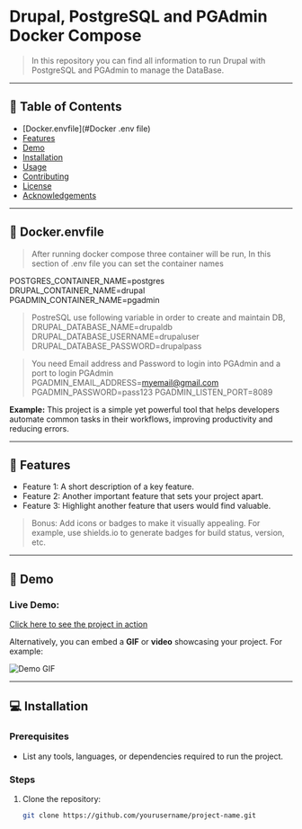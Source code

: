# Drupal, PostgreSQL and PGAdmin Docker Compose
> In this repository you can find all information to run Drupal with PostgreSQL and PGAdmin to manage the DataBase.

---

## 📜 Table of Contents
- [Docker.envfile](#Docker .env file)
- [Features](#features)
- [Demo](#demo)
- [Installation](#installation)
- [Usage](#usage)
- [Contributing](#contributing)
- [License](#license)
- [Acknowledgements](#acknowledgements)

---

## 📝 Docker.envfile

> After running docker compose three container will be run, In this section of .env file you can set the container names 

POSTGRES_CONTAINER_NAME=postgres
DRUPAL_CONTAINER_NAME=drupal
PGADMIN_CONTAINER_NAME=pgadmin

> PostreSQL use following variable in order to create and maintain DB,
DRUPAL_DATABASE_NAME=drupaldb
DRUPAL_DATABASE_USERNAME=drupaluser
DRUPAL_DATABASE_PASSWORD=drupalpass

>You need Email address and Password to login into PGAdmin and a port to login PGAdmin
PGADMIN_EMAIL_ADDRESS=myemail@gmail.com
PGADMIN_PASSWORD=pass123
PGADMIN_LISTEN_PORT=8089

**Example:**
This project is a simple yet powerful tool that helps developers automate common tasks in their workflows, improving productivity and reducing errors.

---

## 🚀 Features

- Feature 1: A short description of a key feature.
- Feature 2: Another important feature that sets your project apart.
- Feature 3: Highlight another feature that users would find valuable.

> Bonus: Add icons or badges to make it visually appealing. For example, use shields.io to generate badges for build status, version, etc.

---

## 🎥 Demo

### Live Demo:

[Click here to see the project in action](https://your-project-live-demo-link)

Alternatively, you can embed a **GIF** or **video** showcasing your project. For example:

![Demo GIF](path/to/demo.gif)

---

## 💻 Installation

### Prerequisites
- List any tools, languages, or dependencies required to run the project.

### Steps
1. Clone the repository:
   ```bash
   git clone https://github.com/yourusername/project-name.git

